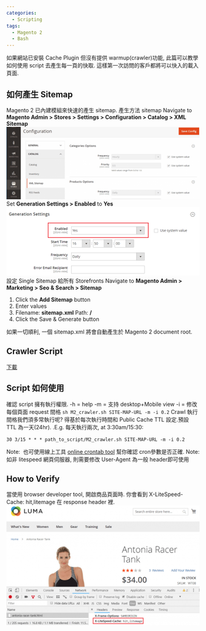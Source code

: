 ```yaml
---
categories:
  - Scripting
tags:
  - Magento 2
  - Bash
---
```


如果網站已安裝 Cache Plugin 但沒有提供 warmup(crawler)功能, 此篇可以教學如何使用 script 去產生每一頁的快取. 這樣第一次訪問的客戶都將可以快入的載入頁面.

## 如何產生 Sitemap

Magento 2 已內建模組來快速的產生 sitemap. 產生方法 sitemap Navigate to **Magento Admin > Stores > Settings > Configuration > Catalog > XML Sitemap** ![](/assets/images/m2-4-1024x384.png) Set **Generation Settings > Enabled** to **Yes** ![](/assets/images/m2-5.png) 設定 Single Sitemap 給所有 Storefronts Navigate to **Magento Admin > Marketing > Seo & Search > Sitemap**

1.  Click the **Add Sitemap** button
2.  Enter values
3.  Filename: **sitemap.xml** Path: **/**
4.  Click the Save & Generate button

如果一切順利, 一個 sitemap.xml 將會自動產生於 Magento 2 document root.

## Crawler Script

[下載](https://www.litespeedtech.com/packages/litemage2.0/M2-crawler.sh)

<script src="https://gist.github.com/Code-Egg/188dd65ec4c69f517c50a66bedeb759d.js"></script>

## Script 如何使用

確認 script 擁有執行權限. -h = help -m = 支持 desktop+Mobile view -i = 修改每個頁面 request 間格 `sh M2_crawler.sh SITE-MAP-URL -m -i 0.2` Crawl 執行間格我們須多常執行呢? 得基於每次執行時間和 Public Cache TTL 設定.預設 TTL 為一天(24hr). .E.g. 每天執行兩次, at 3:30am/15:30:
```
30 3/15 * * * path_to_script/M2_crawler.sh SITE-MAP-URL -m -i 0.2
```
Note:  也可使用線上工具 [online crontab tool](https://crontab.guru/|online) 幫你確認 cron參數是否正確. Note: 如非 litespeed 網頁伺服器, 則需要修改 User-Agent 為一般 header即可使用

## How to Verify

當使用 browser developer tool, 開啟商品頁面時. 你會看到 X-LiteSpeed-Cache: hit,litemage 在 response header 裡. ![](/assets/images/m2-3-1024x633.png)

